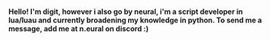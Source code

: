 **Hello! I'm digit, however i also go by neural, i'm a script developer in lua/luau and currently broadening my knowledge in python. To send me a message, add me at n.eural on discord :)** 
